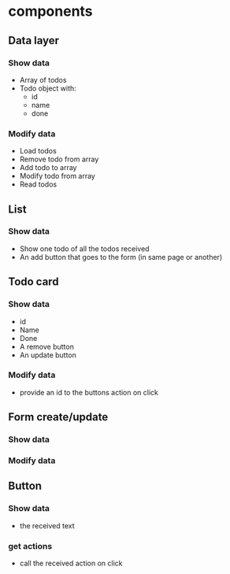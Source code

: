 # components

## Data layer

### Show data

- Array of todos
- Todo object with:
  - id
  - name
  - done

### Modify data

- Load todos
- Remove todo from array
- Add todo to array
- Modify todo from array
- Read todos

## List

### Show data

- Show one todo of all the todos received
- An add button that goes to the form (in same page or another)

## Todo card

### Show data

- id
- Name
- Done
- A remove button
- An update button

### Modify data

- provide an id to the buttons action on click

## Form create/update

### Show data

### Modify data

## Button

### Show data

- the received text

### get actions

- call the received action on click
